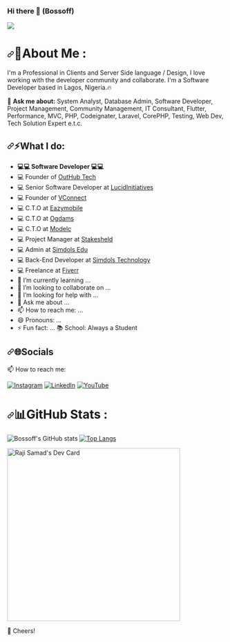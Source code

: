 ### Hi there 👋 (Bossoff)

 ![](https://komarev.com/ghpvc/?username=bossoff&label=PROFILE+VIEWS)

<!--
**bossoff/bossoff** is a ✨ _special_ ✨ repository because its `README.md` (this file) appears on your GitHub profile.-->
<!-- ### I'm a Nerd 🤖 -->
<h1 dir="auto"><a id="user-content-about-me-" class="anchor" aria-hidden="true" href="#about-me-"><svg class="octicon octicon-link" viewBox="0 0 16 16" version="1.1" width="16" height="16" aria-hidden="true"><path fill-rule="evenodd" d="M7.775 3.275a.75.75 0 001.06 1.06l1.25-1.25a2 2 0 112.83 2.83l-2.5 2.5a2 2 0 01-2.83 0 .75.75 0 00-1.06 1.06 3.5 3.5 0 004.95 0l2.5-2.5a3.5 3.5 0 00-4.95-4.95l-1.25 1.25zm-4.69 9.64a2 2 0 010-2.83l2.5-2.5a2 2 0 012.83 0 .75.75 0 001.06-1.06 3.5 3.5 0 00-4.95 0l-2.5 2.5a3.5 3.5 0 004.95 4.95l1.25-1.25a.75.75 0 00-1.06-1.06l-1.25 1.25a2 2 0 01-2.83 0z"></path></svg></a><g-emoji class="g-emoji" alias="dizzy" fallback-src="https://github.githubassets.com/images/icons/emoji/unicode/1f4ab.png">💫</g-emoji>About Me :</h1>

I'm a Professional in Clients and Server Side language / Design, I love working with the developer community and collaborate. I'm a Software Developer based in Lagos, Nigeria.🔥

💬 <b>Ask me about:</b> System Analyst, Database Admin, Software Developer, Project Management, Community Management, IT Consultant, Flutter, Performance, MVC, PHP, Codeignater, Laravel, CorePHP, Testing, Web Dev, Tech Solution Expert e.t.c.


 <h2 dir="auto"><a id="user-content-socials" class="anchor" aria-hidden="true" href="#socials"><svg class="octicon octicon-link" viewBox="0 0 16 16" version="1.1" width="16" height="16" aria-hidden="true"><path fill-rule="evenodd" d="M7.775 3.275a.75.75 0 001.06 1.06l1.25-1.25a2 2 0 112.83 2.83l-2.5 2.5a2 2 0 01-2.83 0 .75.75 0 00-1.06 1.06 3.5 3.5 0 004.95 0l2.5-2.5a3.5 3.5 0 00-4.95-4.95l-1.25 1.25zm-4.69 9.64a2 2 0 010-2.83l2.5-2.5a2 2 0 012.83 0 .75.75 0 001.06-1.06 3.5 3.5 0 00-4.95 0l-2.5 2.5a3.5 3.5 0 004.95 4.95l1.25-1.25a.75.75 0 00-1.06-1.06l-1.25 1.25a2 2 0 01-2.83 0z"></path></svg></a><g-emoji class="g-emoji" alias="globe_with_meridians" fallback-src="https://github.githubassets.com/images/icons/emoji/unicode/1f310.png">⚡️</g-emoji>What I do:</h2>
 
- <b>💻💻 Software Developer 💻💻</b>
- 💻 Founder of <a href="">OutHub Tech</a>
- 💻 Senior Software Developer at <a href="">LucidInitiatives</a>
- 💻 Founder of <a href="">VConnect</a>
- 💻 C.T.O at <a href="https://eazymobile.net/">Eazymobile</a>
- 💻 C.T.O at <a href="https://ogdams.com/">Ogdams</a>
- 💻 C.T.O at <a href="https://www.modelc.com.ng/">Modelc</a>
- 💻 Project Manager at <a href="">Stakesheld</a>
- 💻 Admin at <a href="http://edu.simdols.com/">Simdols Edu</a>
- 💻 Back-End Developer at <a href="http://simdols.com/">Simdols Technology</a>
- 💻 Freelance at <a href="https://fiverr.com/bossoff/">Fiverr</a>
- 🌱 I’m currently learning ...
- 👯 I’m looking to collaborate on ...
- 🤔 I’m looking for help with ...
- 💬 Ask me about ...
- 📫 How to reach me: ...
- 😄 Pronouns: ...
- ⚡ Fun fact: ...
📚 School: Always a Student
<!--
-->
<h2 dir="auto"><a id="user-content-socials" class="anchor" aria-hidden="true" href="#socials"><svg class="octicon octicon-link" viewBox="0 0 16 16" version="1.1" width="16" height="16" aria-hidden="true"><path fill-rule="evenodd" d="M7.775 3.275a.75.75 0 001.06 1.06l1.25-1.25a2 2 0 112.83 2.83l-2.5 2.5a2 2 0 01-2.83 0 .75.75 0 00-1.06 1.06 3.5 3.5 0 004.95 0l2.5-2.5a3.5 3.5 0 00-4.95-4.95l-1.25 1.25zm-4.69 9.64a2 2 0 010-2.83l2.5-2.5a2 2 0 012.83 0 .75.75 0 001.06-1.06 3.5 3.5 0 00-4.95 0l-2.5 2.5a3.5 3.5 0 004.95 4.95l1.25-1.25a.75.75 0 00-1.06-1.06l-1.25 1.25a2 2 0 01-2.83 0z"></path></svg></a><g-emoji class="g-emoji" alias="globe_with_meridians" fallback-src="https://github.githubassets.com/images/icons/emoji/unicode/1f310.png">🌐</g-emoji>Socials</h2>

📫 How to reach me: 
<!-- <a href="https://twitter.com/rajihboss">@Rajihboss</a> || <a href="https://rajisamad.com">iamrajisamad</a> || <a href="https://facebook.com/kvngraji.samad">@Rajih</a> -->


<p dir="auto">
 
 <a href="https://instagram.com/bossoff.1" rel="nofollow"><img src="https://camo.githubusercontent.com/0641e2731604a57f9b9f2de4be17fcf1893c1fbf31dcb3e276f4281208616a1c/68747470733a2f2f696d672e736869656c64732e696f2f62616467652f496e7374616772616d2d2532334534343035462e7376673f6c6f676f3d496e7374616772616d266c6f676f436f6c6f723d7768697465" alt="Instagram" data-canonical-src="https://img.shields.io/badge/Instagram-%23E4405F.svg?logo=Instagram&amp;logoColor=white" style="max-width: 100%;"></a> <a href="https://www.linkedin.com/in/bossoff" rel="nofollow"><img src="https://camo.githubusercontent.com/f17ba9730c27e5f1230325b94c8b68bbf3115d32650866f6e3d0ade68201beea/68747470733a2f2f696d672e736869656c64732e696f2f62616467652f4c696e6b6564496e2d2532333030373742352e7376673f6c6f676f3d6c696e6b6564696e266c6f676f436f6c6f723d7768697465" alt="LinkedIn" data-canonical-src="https://img.shields.io/badge/LinkedIn-%230077B5.svg?logo=linkedin&amp;logoColor=white" style="max-width: 100%;"></a> <a href="#" rel="nofollow"><img src="https://camo.githubusercontent.com/3c9da2a98062b49d867ccd9ca1d11e7b2ebc1201031ac97eddf42cca8d365b5f/68747470733a2f2f696d672e736869656c64732e696f2f62616467652f596f75547562652d2532334646303030302e7376673f6c6f676f3d596f7554756265266c6f676f436f6c6f723d7768697465" alt="YouTube" data-canonical-src="https://img.shields.io/badge/YouTube-%23FF0000.svg?logo=YouTube&amp;logoColor=white" style="max-width: 100%;"></a>
 
<!--  <a href="https://medium.com/@imthepk" rel="nofollow"><img src="https://camo.githubusercontent.com/771af957ebd52645704462209592c7a0a359feaec816337fee900e4478278219/68747470733a2f2f696d672e736869656c64732e696f2f62616467652f4d656469756d2d3132313030453f6c6f676f3d6d656469756d266c6f676f436f6c6f723d7768697465" alt="Medium" data-canonical-src="https://img.shields.io/badge/Medium-12100E?logo=medium&amp;logoColor=white" style="max-width: 100%;"></a> -->
 
<!--  <a href="https://reddit.com/user/imthepk" rel="nofollow"><img src="https://camo.githubusercontent.com/e456013e622cd695f8cef80c99b05d4bb48668eceb5fd69d70bdc6875e9a5c28/68747470733a2f2f696d672e736869656c64732e696f2f62616467652f5265646469742d2532334646343530302e7376673f6c6f676f3d526564646974266c6f676f436f6c6f723d7768697465" alt="Reddit" data-canonical-src="https://img.shields.io/badge/Reddit-%23FF4500.svg?logo=Reddit&amp;logoColor=white" style="max-width: 100%;"></a> -->
 
</p>



<h1 dir="auto"><a id="user-content-github-stats-" class="anchor" aria-hidden="true" href="#github-stats-"><svg class="octicon octicon-link" viewBox="0 0 16 16" version="1.1" width="16" height="16" aria-hidden="true"><path fill-rule="evenodd" d="M7.775 3.275a.75.75 0 001.06 1.06l1.25-1.25a2 2 0 112.83 2.83l-2.5 2.5a2 2 0 01-2.83 0 .75.75 0 00-1.06 1.06 3.5 3.5 0 004.95 0l2.5-2.5a3.5 3.5 0 00-4.95-4.95l-1.25 1.25zm-4.69 9.64a2 2 0 010-2.83l2.5-2.5a2 2 0 012.83 0 .75.75 0 001.06-1.06 3.5 3.5 0 00-4.95 0l-2.5 2.5a3.5 3.5 0 004.95 4.95l1.25-1.25a.75.75 0 00-1.06-1.06l-1.25 1.25a2 2 0 01-2.83 0z"></path></svg></a><g-emoji class="g-emoji" alias="bar_chart" fallback-src="https://github.githubassets.com/images/icons/emoji/unicode/1f4ca.png">📊</g-emoji>GitHub Stats :</h1>



![Bossoff's GitHub stats](https://github-readme-stats.vercel.app/api?username=bossoff&show_icons=true&count_private=true) [![Top Langs](https://github-readme-stats.vercel.app/api/top-langs/?username=bossoff&layout=compact)](https://github.com/bossoff/github-readme-stats)

<!-- <a href="https://github.com/bossoff/github-readme-stats">
  <img align="center" src="https://github-readme-stats.vercel.app/api/pin/?username=bossoff&repo=github-readme-stats" />
</a>
<a href="https://github.com/bossoff/convoychat">
  <img align="center" src="https://github-readme-stats.vercel.app/api/pin/?username=bossoff&repo=convoychat" />
</a> -->


<a href="https://app.daily.dev/bossoff"><img src="https://api.daily.dev/devcards/d3bf99495cfb403da0ce1135a4c6bcae.png?r=k7p" width="400" alt="Raji Samad's Dev Card"/></a>

🥂 Cheers!

